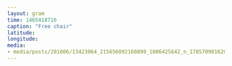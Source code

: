 ```yaml
---
layout: gram
time: 1465418716
caption: "Free chair"
latitude: 
longitude: 
media:
- media/posts/201606/13423064_215656092160899_1006425642_n_17857090162015646.jpg
---
```

